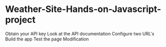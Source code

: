 # Weather-Site-Hands-on-Javascript-project
Obtain your API key Look at the API documentation Configure two URL's Build the app Test the page Modification
